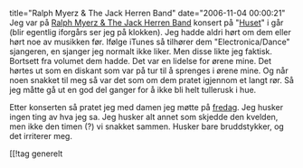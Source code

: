 title="Ralph Myerz &amp; The Jack Herren Band"
date="2006-11-04 00:00:21"
Jeg var på <a href="http://www.ralphmyerz.net/">Ralph Myerz & The Jack Herren Band</a> konsert på "<a href="http://huset.hig.no/">Huset</a>" i går (blir egentlig iforgårs ser jeg på klokken). Jeg hadde aldri hørt om dem eller hørt noe av musikken før. Ifølge iTunes så tilhører dem "Electronica/Dance" sjangeren, en sjanger jeg normalt ikke liker. Men disse likte jeg faktisk. Bortsett fra volumet dem hadde. Det var en lidelse for ørene mine. Det hørtes ut som en diskant som var på tur til å sprenges i ørene mine. Og når noen snakket til meg så var det som om dem pratet igjennom et langt rør. Så jeg måtte gå ut en god del ganger for å ikke bli helt tullerusk i hue.

Etter konserten så pratet jeg med damen jeg møtte på <a href="http://pjatt.net/2006/10/28/ensom/">fredag</a>. Jeg husker ingen ting av hva jeg sa. Jeg husker alt annet som skjedde den kvelden, men ikke den timen (?) vi snakket sammen. Husker bare bruddstykker, og det irriterer meg.

[[!tag  generelt
